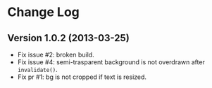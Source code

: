 Change Log
==========

Version 1.0.2 (2013-03-25)
--------------------------
* Fix issue #2: broken build.
* Fix issue #4: semi-trasparent background is not overdrawn after `invalidate()`.
* Fix pr #1: bg is not cropped if text is resized.

